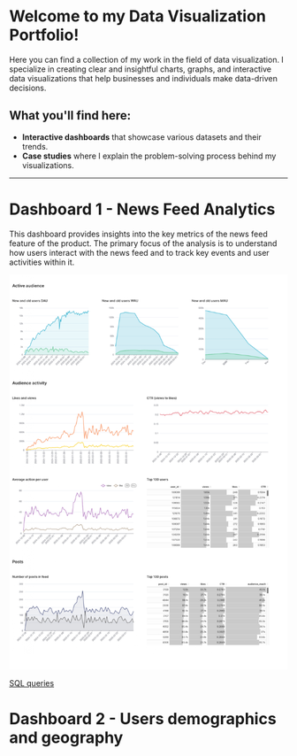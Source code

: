 
# Welcome to my Data Visualization Portfolio!

Here you can find a collection of my work in the field of data visualization. I specialize in creating clear and insightful charts, graphs, and interactive data visualizations that help businesses and individuals make data-driven decisions.

## What you'll find here:
- **Interactive dashboards** that showcase various datasets and their trends.
- **Case studies** where I explain the problem-solving process behind my visualizations.

---


# Dashboard 1 - News Feed Analytics

This dashboard provides insights into the key metrics of the news feed feature of the product. The primary focus of the analysis is to understand how users interact with the news feed and to track key events and user activities within it.

![News Feed Dashboard](assets/feed-main-dashboard.jpg)

[SQL queries](queries/dashboard-1.sql)


# Dashboard 2 - Users demographics and geography


